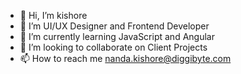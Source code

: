 - 👋 Hi, I’m kishore
- 👀 I’m UI/UX Designer and Frontend Developer
- 🌱 I’m currently learning JavaScript and Angular
- 💞️ I’m looking to collaborate on Client Projects
- 📫 How to reach me nanda.kishore@diggibyte.com

<!---
i-amkishore/i-amkishore is a ✨ special ✨ repository because its `README.md` (this file) appears on your GitHub profile.
You can click the Preview link to take a look at your changes.
--->
